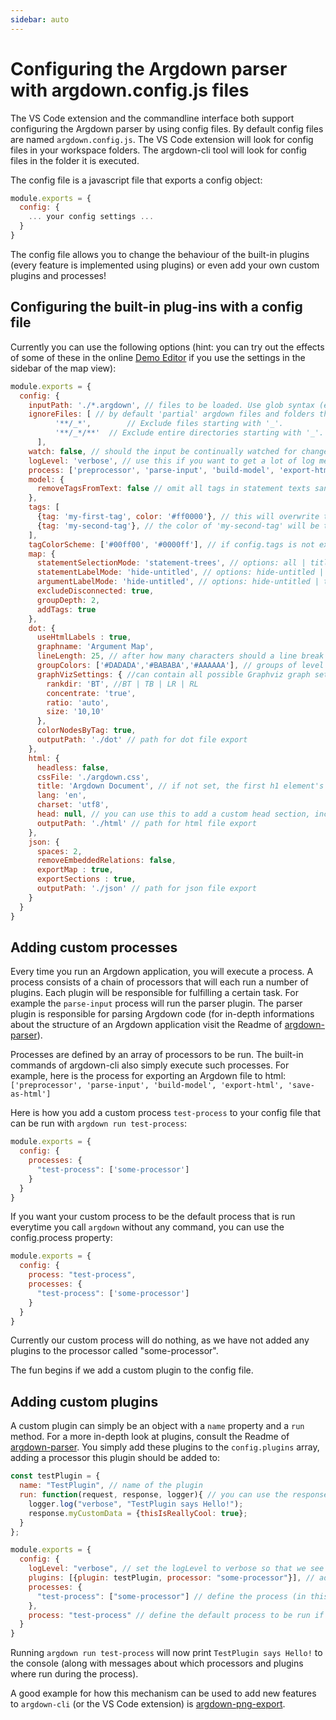```yaml
---
sidebar: auto
---
```


# Configuring the Argdown parser with argdown.config.js files

The VS Code extension and the commandline interface both support configuring the Argdown parser by using config files. By default config files are named `argdown.config.js`. The VS Code extension will look for config files in your workspace folders. The argdown-cli tool will look for config files in the folder it is executed.

The config file is a javascript file that exports a config object:

```js
module.exports = {
  config: {
    ... your config settings ...
  }
}
```

The config file allows you to change the behaviour of the built-in plugins (every feature is implemented using plugins) or even add your own custom plugins and processes!

## Configuring the built-in plug-ins with a config file

Currently you can use the following options (hint: you can try out the effects of some of these in the online [Demo Editor](http://christianvoigt.github.io/argdown) if you use the settings in the sidebar of the map view):

```JavaScript
module.exports = {
  config: {
    inputPath: './*.argdown', // files to be loaded. Use glob syntax (e.g. './**/*.argdown') to load several files at once. you can also directly use argdown input with config.input
    ignoreFiles: [ // by default 'partial' argdown files and folders that start with an underscore are ignored
          '**/_*',        // Exclude files starting with '_'.
          '**/_*/**'  // Exclude entire directories starting with '_'.
      ],
    watch: false, // should the input be continually watched for changes?
    logLevel: 'verbose', // use this if you want to get a lot of log messages from the parser
    process: ['preprocessor', 'parse-input', 'build-model', 'export-html', 'save-as-html', 'export-dot', 'save-as-dot'], //The process that is run if you call `argdown` without any specific command. Just as an example, this will export to html and dot at the same time. If you want to know which processors are available, take a look at the index.js in the argdown-cli repository.
    model: {
      removeTagsFromText: false // omit all tags in statement texts sand argument descriptions
    },
    tags: [
      {tag: 'my-first-tag', color: '#ff0000'}, // this will overwrite tagColorScheme[0]
      {tag: 'my-second-tag'}, // the color of 'my-second-tag' will be tagColorScheme[1]
    ],
    tagColorScheme: ['#00ff00', '#0000ff'], // if config.tags is not existing, tag colors will be applied in the order of occurrence in the Argdown file, otherwise the order in config tags determines tag colors
    map: {
      statementSelectionMode: 'statement-trees', // options: all | titled | roots | statement-trees | with-relations
      statementLabelMode: 'hide-untitled', // options: hide-untitled | title | description
      argumentLabelMode: 'hide-untitled', // options: hide-untitled | title | text
      excludeDisconnected: true,
      groupDepth: 2,
      addTags: true
    },
    dot: {
      useHtmlLabels : true,
      graphname: 'Argument Map',
      lineLength: 25, // after how many characters should a line break be inserted?
      groupColors: ['#DADADA','#BABABA','#AAAAAA'], // groups of level 0 will be colored with groupColors[0]
      graphVizSettings: { //can contain all possible Graphviz graph settings
        rankdir: 'BT', //BT | TB | LR | RL
        concentrate: 'true',
        ratio: 'auto',
        size: '10,10'
      },
      colorNodesByTag: true,
      outputPath: './dot' // path for dot file export
    },
    html: {
      headless: false,
      cssFile: './argdown.css',
      title: 'Argdown Document', // if not set, the first h1 element's content will be taken
      lang: 'en',
      charset: 'utf8',
      head: null, // you can use this to add a custom head section, including doctype and opening html tag
      outputPath: './html' // path for html file export
    },
    json: {
      spaces: 2,
      removeEmbeddedRelations: false,
      exportMap : true,
      exportSections : true,
      outputPath: './json' // path for json file export
    }
  }
}
```

## Adding custom processes

Every time you run an Argdown application, you will execute a process. A process consists of a chain of processors that will each run a number of plugins. Each plugin will be responsible for fulfilling a certain task. For example the `parse-input` process will run the parser plugin. The parser plugin is responsible for parsing Argdown code (for in-depth informations about the structure of an Argdown application visit the Readme of [argdown-parser](https://github.com/christianvoigt/argdown-parser)).

Processes are defined by an array of processors to be run. The built-in commands of argdown-cli also simply execute such processes. For example, here is the process for exporting an Argdown file to html: `['preprocessor', 'parse-input', 'build-model', 'export-html', 'save-as-html']`

Here is how you add a custom process `test-process` to your config file that can be run with `argdown run test-process`:

```Javascript
module.exports = {
  config: {
    processes: {
      "test-process": ['some-processor']
    }
  }
}
```

If you want your custom process to be the default process that is run everytime you call `argdown` without any command, you can use the config.process property:

```Javascript
module.exports = {
  config: {
    process: "test-process",
    processes: {
      "test-process": ['some-processor']
    }
  }
}
```

Currently our custom process will do nothing, as we have not added any plugins to the processor called "some-processor".

The fun begins if we add a custom plugin to the config file.

## Adding custom plugins

A custom plugin can simply be an object with a `name` property and a `run` method. For a more in-depth look at plugins, consult the Readme of [argdown-parser](https://github.com/christianvoigt/argdown-parser). You simply add these plugins to the `config.plugins` array, adding a processor this plugin should be added to:

```Javascript
const testPlugin = {
  name: "TestPlugin", // name of the plugin
  run: function(request, response, logger){ // you can use the response object to get data from previous plugins and to save data for other plugins to use
    logger.log("verbose", "TestPlugin says Hello!");
    response.myCustomData = {thisIsReallyCool: true};
  }
};

module.exports = {
  config: {
    logLevel: "verbose", // set the logLevel to verbose so that we see our plugin in action
    plugins: [{plugin: testPlugin, processor: "some-processor"}], // add the plugin to our custom processor
    processes: {
      "test-process": ["some-processor"] // define the process (in this case it contains only one processor)
    },
    process: "test-process" // define the default process to be run if we call `argdown` without any commands.
  }
}
```

Running `argdown run test-process` will now print `TestPlugin says Hello!` to the console (along with messages about which processors and plugins where run during the process).

A good example for how this mechanism can be used to add new features to `argdown-cli` (or the VS Code extension) is [argdown-png-export](https://github.com/christianvoigt/argdown-png-export).
